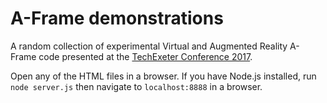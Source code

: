 # A-Frame demonstrations

A random collection of experimental Virtual and Augmented Reality A-Frame code presented at the [TechExeter Conference 2017](https://techexeter.uk/conference/).

Open any of the HTML files in a browser. If you have Node.js installed, run `node server.js` then navigate to `localhost:8888` in a browser.

